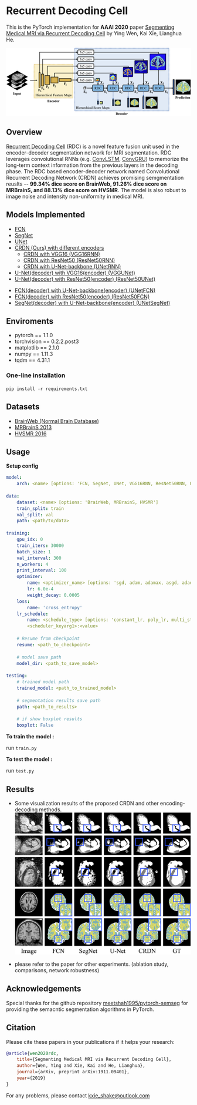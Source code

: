 # Recurrent Decoding Cell
This is the PyTorch implementation for **AAAI 2020** paper [Segmenting Medical MRI via Recurrent Decoding Cell](https://arxiv.org/abs/1911.09401) by Ying Wen, Kai Xie, Lianghua He.

![network](images/network.png)

## Overview
[Recurrent Decoding Cell](https://github.com/shakex/Recurrent-Decoding-Cell) (RDC) is a novel feature fusion unit used in the encoder-decoder segmentation network for MRI segmentation. RDC leverages convolutional RNNs (e.g. [ConvLSTM](https://arxiv.org/abs/1506.04214), [ConvGRU](https://arxiv.org/abs/1706.03458)) to memorize the long-term context information from the previous layers in the decoding phase. The RDC based encoder-decoder network named Convolutional Recurrent Decoding Network (CRDN) achieves promising semgmentation reuslts -- **99.34% dice score on BrainWeb, 91.26% dice score on MRBrainS, and 88.13% dice score on HVSMR**. The model is also robust to image noise and intensity non-uniformity in medical MRI.

## Models Implemented
* [FCN](https://arxiv.org/abs/1411.4038)
* [SegNet](https://arxiv.org/abs/1511.00561)
* [UNet](https://arxiv.org/abs/1505.04597)
* [CRDN (Ours) with different encoders](https://arxiv.org/abs/1911.09401)
    * [CRDN with VGG16 (VGG16RNN)](models/CRDN.py)
    * [CRDN with ResNet50 (ResNet50RNN)](models/CRDN.py)
    * [CRDN with U-Net-backbone (UNetRNN)](models/CRDN.py)
* [U-Net(decoder) with VGG16(encoder) (VGGUNet)](models/UNet.py)
* [U-Net(decoder) with ResNet50(encoder) (ResNet50UNet)](models/CRDN.py)
- [FCN(decoder) with U-Net-backbone(encoder) (UNetFCN)](models/UNet.py)
- [FCN(decoder) with ResNet50(encoder) (ResNet50FCN)](models/CRDN.py)
- [SegNet(decoder) with U-Net-backbone(encoder) (UNetSegNet)](models/UNet.py)

## Enviroments
* pytorch == 1.1.0
* torchvision == 0.2.2.post3
* matplotlib == 2.1.0
* numpy == 1.11.3
* tqdm == 4.31.1

### One-line installation
`pip install -r requirements.txt`

## Datasets

* [BrainWeb (Normal Brain Database)](https://brainweb.bic.mni.mcgill.ca/brainweb/selection_normal.html)
* [MRBrainS 2013](https://mrbrains13.isi.uu.nl/)
* [HVSMR 2016](http://segchd.csail.mit.edu/data.html)


## Usage
**Setup config**

```yaml
model:
    arch: <name> [options: 'FCN, SegNet, UNet, VGG16RNN, ResNet50RNN, UNetRNN, VGGUNet, ResNet50UNet, UNetFCN, ResNet50FCN, UNetSegNet']

data:
    dataset: <name> [options: 'BrainWeb, MRBrainS, HVSMR']
    train_split: train
    val_split: val
    path: <path/to/data>

training:
    gpu_idx: 0
    train_iters: 30000
    batch_size: 1
    val_interval: 300
    n_workers: 4
    print_interval: 100
    optimizer:
        name: <optimizer_name> [options: 'sgd, adam, adamax, asgd, adadelta, adagrad, rmsprop']
        lr: 6.0e-4
        weight_decay: 0.0005
    loss:
        name: 'cross_entropy'
    lr_schedule:
        name: <schedule_type> [options: 'constant_lr, poly_lr, multi_step, cosine_annealing, exp_lr']
        <scheduler_keyarg1>:<value>

    # Resume from checkpoint
    resume: <path_to_checkpoint>
    
    # model save path
    model_dir: <path_to_save_model>

testing:
    # trained model path
    trained_model: <path_to_trained_model>

    # segmentation results save path
    path: <path_to_results>
    
    # if show boxplot results
    boxplot: False
```

**To train the model :**

run `train.py`

**To test the model :**

run `test.py`

## Results
* Some visualization results of the proposed CRDN and other encoding-decoding methods.
![vis](images/vis.png)

* please refer to the paper for other experiments. (ablation study, comparisons, network robustness)

## Acknowledgements
Special thanks for the github repository [meetshah1995/pytorch-semseg](https://github.com/meetshah1995/pytorch-semseg) for providing the semacntic segmentation algorithms in PyTorch.

## Citation
Please cite these papers in your publications if it helps your research:
```bib
@article{wen2020rdc,
    title={Segmenting Medical MRI via Recurrent Decoding Cell},
    author={Wen, Ying and Xie, Kai and He, Lianghua},
    journal={arXiv, preprint arXiv:1911.09401},
    year={2019}
}
```

For any problems, please contact [kxie_shake@outlook.com](mailto:kxie_shake@outlook.com)
